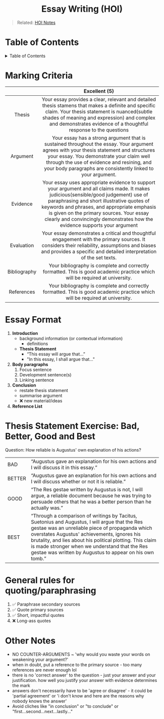 <h1 align="center"><b> Essay Writing (HOI) </b></h1>

> Related: [HOI Notes](/tcfs-notes/HOI/README.md) 

<h1> Table of Contents </h1>
<details>
<summary>Table of Contents</summary>

- [Marking Criteria](#marking-criteria)
- [Essay Format](#essay-format)
- [Thesis Statement Exercise: Bad, Better, Good and Best](#thesis-statement-exercise-bad-better-good-and-best)
- [General rules for quoting/paraphrasing](#general-rules-for-quotingparaphrasing)
- [Other Notes](#other-notes)
</details>

# Marking Criteria
||Excellent (5)|
|:--:|:--:|
|Thesis|Your essay provides a clear, relevant and detailed thesis stamens that makes a definite and specific claim. Your thesis statement is nuanced(subtle shades of meaning and expression) and complex and demonstrates evidence of a thoughtful response to the questions|
|Argument|Your essay has a strong argument that is sustained throughout the essay. Your argument agrees with your thesis statement and structures your essay. You demonstrate your claim well through the use of evidence and resining, and your body paragraphs are consistently linked to your argument. |
|Evidence|Your essay uses appropriate evidence to support your argument and all claims made. It makes judicious(sensible/good judgement) use of paraphrasing and short illustrative quotes of keywords and phrases, and appropriate emphasis is given on the primary sources. Your essay clearly and convincingly demonstrates how the evidence supports your argument |
|Evaluation|Your essay demonstrates a critical and thoughtful engagement with the primary sources. It considers their reliability, assumptions and biases and provides a specific and detailed interpretation of the set texts. |
|Bibliography |Your bibliography is complete and correctly formatted. This is good academic practice which will be required at university. |
|References |Your bibliography is complete and correctly formatted. This is good academic practice which will be required at university. |

# Essay Format
1. **Introduction**
   * background information (or contextual information)
     * definitions
   * **Thesis Statement**
     * “This essay will argue that…” 
     * "In this essay, I shall argue that..."
2. **Body paragraphs**
   1. Focus sentence
   2. Development sentence(s)
   3. Linking sentence
3. **Conclusion**
   * restate thesis statement
   * summarise argument
   * ❌ new material/ideas
4. **Reference List**

# Thesis Statement Exercise: Bad, Better, Good and Best
Question: How reliable is Augustus' own explanation of his actions?
<table>
   <tr>
      <td>BAD</td>
      <td>“Augustus gave an explanation for his own actions and I will discuss it in this essay.”</td>
   </tr>
   <tr>
      <td>BETTER</td>
      <td>“Augustus gave an explanation for his own actions and I will discuss whether or not it is reliable.”</td>
   </tr>
   <tr>
      <td>GOOD</td> 
      <td>“The Res gestae written by Augustus is not, I will argue, a reliable document because he was trying to persuade others that he was a better person than he actually was.” </td>
   </tr>
   <tr>
      <td>BEST</td>
      <td>“Through a comparison of writings by Tacitus, Suetonius and Augustus, I will argue that the Res gestae was an unreliable piece of propaganda which overstates Augustus' achievements, ignores his brutality, and lies about his political plotting. This claim is made stronger when we understand that the Res gestae was written by Augustus to appear on his own tomb.”</td>
   </tr>
</table>

# General rules for quoting/paraphrasing
1. ✅ Paraphrase secondary sources
2. ✅ Quote primary sources
3. ✅ Short, impactful quotes
4. ❌ Long-ass quotes

# Other Notes
* NO COUNTER-ARGUMENTS ~ 'why would you waste your words on weakening your argument?'
* when in doubt, put a reference to the primary source - too many references are never enough lol
* there is no 'correct answer' to the question - just your answer and your justification. how well you justify your answer with evidence determines the mark
* answers don't necessarily have to be 'agree or disagree' - it could be 'partial agreement' or 'i don't know and here are the reasons why nobody knows the answer'
* Avoid cliches like "in conclusion" or "to conclude" or "first...second...next...lastly..."